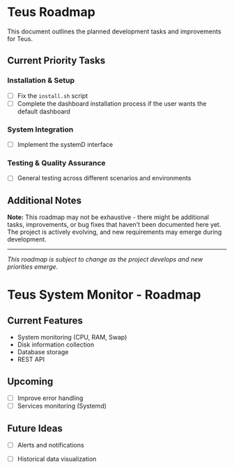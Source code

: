 # Teus Roadmap

This document outlines the planned development tasks and improvements for Teus.

## Current Priority Tasks

### Installation & Setup
- [ ] Fix the `install.sh` script
- [ ] Complete the dashboard installation process if the user wants the default dashboard

### System Integration
- [ ] Implement the systemD interface

### Testing & Quality Assurance
- [ ] General testing across different scenarios and environments

## Additional Notes

**Note:** This roadmap may not be exhaustive - there might be additional tasks, improvements, or bug fixes that haven't been documented here yet. The project is actively evolving, and new requirements may emerge during development.

---

*This roadmap is subject to change as the project develops and new priorities emerge.*
# Teus System Monitor - Roadmap

## Current Features
- System monitoring (CPU, RAM, Swap)
- Disk information collection
- Database storage
- REST API

## Upcoming
- [ ] Improve error handling
- [ ] Services monitoring (Systemd)

## Future Ideas
- [ ] Alerts and notifications
- [ ] Historical data visualization

